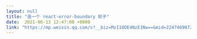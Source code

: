 ```yaml
---
layout: null
title: "造一个 react-error-boundary 轮子"
date:  2021-06-13 12:47:00 +0800
link: "https://mp.weixin.qq.com/s?__biz=MzI1ODE4NzE1Nw==&mid=2247489072&idx=1&sn=ba10f4becdd68a92f962251dc6006ea3&chksm=ea0d5ccadd7ad5dc59c82ed9cd7f9f5d7180505bd11e25d970ac3a69ea4763ab21eaf575da8f#rd"
---
```

